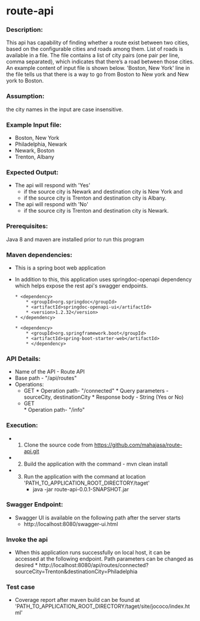 # route-api

### Description:
This api has capability of finding whether a route exist between two cities, based on the configurable cities and roads among them. List of roads is available in a file. The file contains a list of city pairs (one pair per line, comma separated), which indicates that there’s a road between those cities. An example content of input file is shown below. 'Boston, New York' line in the file tells us that there is a way to go from Boston to New york and New york to Boston.

### Assumption:
  the city names in the input are case insensitive.

### Example Input file:
* Boston, New York 
* Philadelphia, Newark 
* Newark, Boston 
* Trenton, Albany 

### Expected Output:
* The api will respond with 'Yes' 
	* if the source city is Newark and destination city is New York and
	* if the source city is Trenton and destination city is Albany.
* The api will respond with 'No'
	* if the source city is Trenton and destination city is Newark.

### Prerequisites:
  Java 8 and maven are installed prior to run this program

### Maven dependencies:
  * This is a spring boot web application   
  * In addition to this, this application uses springdoc-openapi dependency which helps expose the rest api's swagger endpoints.
  
  		* <dependency>
			* <groupId>org.springdoc</groupId>
			* <artifactId>springdoc-openapi-ui</artifactId>
			* <version>1.2.32</version>
		* </dependency>
		
		* <dependency>
			* <groupId>org.springframework.boot</groupId>
			* <artifactId>spring-boot-starter-web</artifactId>
    		* </dependency>
    
### API Details:
  * Name of the API - Route API
  * Base path - "/api/routes"
  * Operations:
 	 * GET 
          	  * Operation path- "/connected"
           	 * Query parameters - sourceCity, destinationCity
           	 * Response body - String (Yes or No)
	 * GET   
           	 * Operation path- "/info"
### Execution:
  * 1) Clone the source code from https://github.com/mahajasa/route-api.git 
  * 2) Build the application with the command - mvn clean install
  * 3) Run the application with the command at location 'PATH_TO_APPLICATION_ROOT_DIRECTORY/taget'
        * java -jar route-api-0.0.1-SNAPSHOT.jar

### Swagger Endpoint:
  * Swagger UI is available on the following path after the server starts 
      * http://localhost:8080/swagger-ui.html
      
      

### Invoke the api
  * When this application runs successfully on local host, it can be accessed at the following endpoint. Path parameters can be changed as desired
        * http://localhost:8080/api/routes/connected?sourceCity=Trenton&destinationCity=Philadelphia 
	
### Test case 
  * Coverage report after maven build can be found at 'PATH_TO_APPLICATION_ROOT_DIRECTORY/taget/site/jococo/index.html'
        
        
